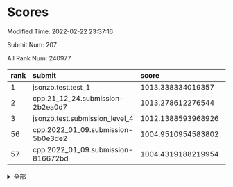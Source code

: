 # Scores

Modified Time: 2022-02-22 23:37:16

Submit Num: 207

All Rank Num: 240977

| rank |               submit               |       score        |       sigma        | pk_num |
| :--- | :--------------------------------- | :----------------- | :----------------- | :----- |
| 1    | jsonzb.test.test_1                 | 1013.338334019357  | 0.7931254045314967 | 4653   |
| 2    | cpp.21_12_24.submission-2b2ea0d7   | 1013.278612276544  | 0.787891944604946  | 4656   |
| 3    | jsonzb.test.submission_level_4     | 1012.1388593968926 | 0.7693759374243241 | 4657   |
| 56   | cpp.2022_01_09.submission-5b0e3de2 | 1004.9510954583802 | 0.7209061553073642 | 4656   |
| 57   | cpp.2022_01_09.submission-816672bd | 1004.4319188219954 | 0.7147996055349921 | 4657   |


<details>
<summary>全部</summary>

| rank |                 submit                 |       score        |       sigma        | pk_num |
| :--- | :------------------------------------- | :----------------- | :----------------- | :----- |
| 1    | jsonzb.test.test_1                     | 1013.338334019357  | 0.7931254045314967 | 4653   |
| 2    | cpp.21_12_24.submission-2b2ea0d7       | 1013.278612276544  | 0.787891944604946  | 4656   |
| 3    | jsonzb.test.submission_level_4         | 1012.1388593968926 | 0.7693759374243241 | 4657   |
| 4    | gobigger.level_3.submission_level_3_20 | 1011.7781267545314 | 0.7730702191083739 | 4656   |
| 5    | gobigger.level_3.submission_level_3_16 | 1011.466700515881  | 0.7797151249550143 | 4655   |
| 6    | gobigger.level_3.submission_level_3_34 | 1011.4169562127289 | 0.7747336110022217 | 4657   |
| 7    | gobigger.level_3.submission_level_3_45 | 1011.4025573260261 | 0.7825206025031501 | 4652   |
| 8    | gobigger.level_3.submission_level_3_35 | 1011.3260302692944 | 0.7582418030655352 | 4661   |
| 9    | gobigger.level_3.submission_level_3_48 | 1011.2014399833103 | 0.7638731121971707 | 4654   |
| 10   | gobigger.level_3.submission_level_3_3  | 1011.171434464793  | 0.7718081172767942 | 4658   |
| 11   | gobigger.level_3.submission_level_3_32 | 1011.0911357858423 | 0.7598087320231824 | 4659   |
| 12   | gobigger.level_3.submission_level_3_24 | 1010.9953120592712 | 0.7690949369623532 | 4664   |
| 13   | gobigger.level_3.submission_level_3_6  | 1010.9416002903095 | 0.7593721773413813 | 4655   |
| 14   | gobigger.level_3.submission_level_3_11 | 1010.6061623171886 | 0.7498850574920152 | 4658   |
| 15   | gobigger.level_3.submission_level_3_7  | 1010.5538215820313 | 0.7679070389924203 | 4660   |
| 16   | gobigger.level_3.submission_level_3_47 | 1010.5518203440379 | 0.7737007970121977 | 4658   |
| 17   | gobigger.level_3.submission_level_3_37 | 1010.4493870112924 | 0.7714919606009648 | 4653   |
| 18   | gobigger.level_3.submission_level_3_14 | 1010.2924034935727 | 0.751730152959504  | 4655   |
| 19   | gobigger.level_3.submission_level_3_26 | 1010.2543956461858 | 0.7639991882560568 | 4655   |
| 20   | gobigger.level_3.submission_level_3_17 | 1010.0513264967364 | 0.7831317375656645 | 4651   |
| 21   | gobigger.level_3.submission_level_3_41 | 1010.0080268768502 | 0.7532959358216043 | 4658   |
| 22   | gobigger.level_3.submission_level_3_30 | 1009.9980425325574 | 0.7702235536075344 | 4654   |
| 23   | gobigger.level_3.submission_level_3_1  | 1009.9273200754868 | 0.7663922908651964 | 4650   |
| 24   | gobigger.level_3.submission_level_3_44 | 1009.908576592458  | 0.7681404707045763 | 4656   |
| 25   | gobigger.level_3.submission_level_3_49 | 1009.7747468435947 | 0.7561407930113508 | 4656   |
| 26   | gobigger.level_3.submission_level_3_42 | 1009.756377510488  | 0.757467369019891  | 4661   |
| 27   | gobigger.level_3.submission_level_3_25 | 1009.7465824277359 | 0.7498527182344169 | 4656   |
| 28   | gobigger.level_3.submission_level_3_33 | 1009.7095261401125 | 0.7344383121767987 | 4661   |
| 29   | gobigger.level_3.submission_level_3_18 | 1009.6934475364952 | 0.749623530264567  | 4657   |
| 30   | gobigger.level_3.submission_level_3_27 | 1009.6434000541138 | 0.7469284729432728 | 4656   |
| 31   | gobigger.level_3.submission_level_3_8  | 1009.6111448484951 | 0.7806132895367558 | 4658   |
| 32   | gobigger.level_3.submission_level_3_40 | 1009.5791852517119 | 0.751766384310877  | 4660   |
| 33   | gobigger.level_3.submission_level_3_23 | 1009.5598524002016 | 0.7719265164422988 | 4650   |
| 34   | gobigger.level_3.submission_level_3_36 | 1009.5288609213343 | 0.7630557263041888 | 4661   |
| 35   | gobigger.level_3.submission_level_3_46 | 1009.4290552562563 | 0.7462578038066617 | 4660   |
| 36   | gobigger.level_3.submission_level_3_22 | 1009.3742698408194 | 0.742188999072629  | 4658   |
| 37   | gobigger.level_3.submission_level_3_5  | 1009.3407080636451 | 0.7290341456730708 | 4657   |
| 38   | gobigger.level_3.submission_level_3_29 | 1009.3405615800501 | 0.7645712569415529 | 4660   |
| 39   | gobigger.level_3.submission_level_3_10 | 1009.2956356357154 | 0.7405840183638557 | 4658   |
| 40   | gobigger.level_3.submission_level_3_9  | 1009.2414755946388 | 0.7461655097593588 | 4657   |
| 41   | gobigger.level_3.submission_level_3_39 | 1009.2304391348397 | 0.7424561011384718 | 4656   |
| 42   | gobigger.level_3.submission_level_3_21 | 1009.1910820934661 | 0.753209464430405  | 4657   |
| 43   | gobigger.level_3.submission_level_3_31 | 1009.1782623196527 | 0.7495882441358074 | 4659   |
| 44   | gobigger.level_3.submission_level_3_4  | 1009.1567504433398 | 0.7506765689397047 | 4663   |
| 45   | gobigger.level_3.submission_level_3_28 | 1009.0906804518883 | 0.7769545794795039 | 4654   |
| 46   | gobigger.level_3.submission_level_3_19 | 1009.0343922439938 | 0.7540563731821256 | 4656   |
| 47   | gobigger.level_3.submission_level_3_38 | 1008.9247058810636 | 0.7609267541287711 | 4658   |
| 48   | gobigger.level_3.submission_level_3_43 | 1008.916461490482  | 0.7665096625381747 | 4652   |
| 49   | gobigger.level_3.submission_level_3_13 | 1008.8264198246814 | 0.7441059658368487 | 4655   |
| 50   | gobigger.level_3.submission_level_3_15 | 1008.7609716485277 | 0.7487715662476039 | 4657   |
| 51   | gobigger.level_3.submission_level_3_2  | 1008.6470837713476 | 0.7376637103290458 | 4654   |
| 52   | gobigger.level_3.submission_level_3_0  | 1008.3885349942901 | 0.7420884953842544 | 4657   |
| 53   | gobigger.level_3.submission_level_3_12 | 1008.2670966277495 | 0.7599134819579373 | 4658   |
| 54   | gobigger.level_1.submission_level_1_27 | 1005.9490940903878 | 0.7283970299410681 | 4657   |
| 55   | gobigger.level_1.submission_level_1_17 | 1005.0461799221397 | 0.7284668488554816 | 4658   |
| 56   | cpp.2022_01_09.submission-5b0e3de2     | 1004.9510954583802 | 0.7209061553073642 | 4656   |
| 57   | cpp.2022_01_09.submission-816672bd     | 1004.4319188219954 | 0.7147996055349921 | 4657   |
| 58   | gobigger.level_1.submission_level_1_32 | 1004.4025736888618 | 0.7223409416186372 | 4654   |
| 59   | gobigger.level_1.submission_level_1_28 | 1004.3531572366273 | 0.7126034771765181 | 4660   |
| 60   | gobigger.level_1.submission_level_1_23 | 1004.3017349118378 | 0.725037948669281  | 4652   |
| 61   | gobigger.level_1.submission_level_1_48 | 1004.1494271880832 | 0.7212323108531186 | 4657   |
| 62   | gobigger.level_1.submission_level_1_0  | 1004.0074500139411 | 0.7107899997325781 | 4663   |
| 63   | gobigger.level_1.submission_level_1_2  | 1003.9042155122387 | 0.7079406963915389 | 4656   |
| 64   | gobigger.level_1.submission_level_1_5  | 1003.8797354476791 | 0.717408544267396  | 4657   |
| 65   | gobigger.level_1.submission_level_1_31 | 1003.8709698828859 | 0.7227990744160017 | 4653   |
| 66   | gobigger.level_1.submission_level_1_24 | 1003.8110731073699 | 0.7259341948893093 | 4656   |
| 67   | gobigger.level_1.submission_level_1_30 | 1003.8088941532636 | 0.7182126757008855 | 4654   |
| 68   | gobigger.level_1.submission_level_1_41 | 1003.7339024652118 | 0.7027506538007766 | 4656   |
| 69   | gobigger.level_1.submission_level_1_14 | 1003.7319756445106 | 0.722819033898194  | 4656   |
| 70   | gobigger.level_1.submission_level_1_20 | 1003.7274934094681 | 0.7147619558891467 | 4660   |
| 71   | gobigger.level_1.submission_level_1_13 | 1003.6838591159074 | 0.7039978491437611 | 4659   |
| 72   | gobigger.level_1.submission_level_1_15 | 1003.618945921914  | 0.7097078859093572 | 4654   |
| 73   | gobigger.level_1.submission_level_1_43 | 1003.6075754852795 | 0.7085099919129032 | 4657   |
| 74   | gobigger.level_1.submission_level_1_19 | 1003.6060416825499 | 0.7063905006525352 | 4654   |
| 75   | gobigger.level_1.submission_level_1_16 | 1003.5792204896447 | 0.7274758651442971 | 4652   |
| 76   | gobigger.level_1.submission_level_1_25 | 1003.5652957164339 | 0.7092602631937104 | 4657   |
| 77   | gobigger.level_1.submission_level_1_33 | 1003.4873754809678 | 0.701619139894968  | 4657   |
| 78   | gobigger.level_1.submission_level_1_46 | 1003.4323234526863 | 0.7246318455792641 | 4657   |
| 79   | gobigger.level_1.submission_level_1_36 | 1003.2736649275068 | 0.7192143749523217 | 4650   |
| 80   | gobigger.level_1.submission_level_1_49 | 1003.268690447101  | 0.7252929633971719 | 4658   |
| 81   | gobigger.level_1.submission_level_1_12 | 1003.2592060419151 | 0.7135440310355157 | 4657   |
| 82   | gobigger.level_1.submission_level_1_18 | 1003.2248621758484 | 0.7220302986366933 | 4662   |
| 83   | gobigger.level_1.submission_level_1_4  | 1003.2205375177116 | 0.7106430834875391 | 4651   |
| 84   | gobigger.level_1.submission_level_1_7  | 1003.194186843104  | 0.7128978300843637 | 4654   |
| 85   | gobigger.level_1.submission_level_1_34 | 1003.1816006146973 | 0.7078721157706924 | 4656   |
| 86   | gobigger.level_1.submission_level_1_3  | 1003.1750517539741 | 0.7229448662126491 | 4653   |
| 87   | gobigger.level_1.submission_level_1_6  | 1003.1699738142912 | 0.7223697294292329 | 4659   |
| 88   | gobigger.level_1.submission_level_1_35 | 1002.9568830168029 | 0.7153459052974658 | 4652   |
| 89   | gobigger.level_1.submission_level_1_26 | 1002.8693701862635 | 0.7101988646710384 | 4661   |
| 90   | gobigger.level_1.submission_level_1_11 | 1002.8489010226507 | 0.7065212327413902 | 4654   |
| 91   | gobigger.level_1.submission_level_1_1  | 1002.7932549468968 | 0.7219237137490173 | 4658   |
| 92   | gobigger.level_1.submission_level_1_22 | 1002.7230912383133 | 0.7091332274905802 | 4653   |
| 93   | gobigger.level_1.submission_level_1_44 | 1002.7140488659395 | 0.707344514149171  | 4659   |
| 94   | gobigger.level_1.submission_level_1_37 | 1002.6549732832844 | 0.7189706943085632 | 4654   |
| 95   | gobigger.level_1.submission_level_1_21 | 1002.5349479908105 | 0.7145737085254105 | 4653   |
| 96   | gobigger.level_1.submission_level_1_8  | 1002.4710509868569 | 0.7126137827342482 | 4655   |
| 97   | gobigger.level_1.submission_level_1_38 | 1002.3657502799452 | 0.7151313822132853 | 4655   |
| 98   | gobigger.level_1.submission_level_1_40 | 1002.3422421971937 | 0.725404543082312  | 4659   |
| 99   | gobigger.level_1.submission_level_1_9  | 1002.2917827397914 | 0.7197643889561867 | 4651   |
| 100  | gobigger.level_1.submission_level_1_10 | 1002.24873625943   | 0.712189676074098  | 4660   |
| 101  | gobigger.level_1.submission_level_1_29 | 1002.0377915479294 | 0.7145634580772211 | 4658   |
| 102  | gobigger.level_1.submission_level_1_42 | 1001.9878047626995 | 0.7105617949166326 | 4660   |
| 103  | gobigger.level_1.submission_level_1_47 | 1001.8270052140255 | 0.7173904694159543 | 4655   |
| 104  | gobigger.level_1.submission_level_1_39 | 1001.7795589436012 | 0.711338464249446  | 4657   |
| 105  | gobigger.level_1.submission_level_1_45 | 1000.7764861127669 | 0.7194754462719098 | 4653   |
| 106  | gobigger.random.submission_random_18   | 998.1131740997205  | 0.7051177959993998 | 4661   |
| 107  | gobigger.random.submission_random_30   | 997.4127804626412  | 0.708279578029971  | 4659   |
| 108  | gobigger.random.submission_random_11   | 997.1684935687696  | 0.7011191824654868 | 4653   |
| 109  | gobigger.random.submission_random_9    | 997.1164531892688  | 0.7030420959761708 | 4657   |
| 110  | gobigger.random.submission_random_38   | 997.0681799575368  | 0.700691273740213  | 4653   |
| 111  | gobigger.random.submission_random_42   | 997.048702652143   | 0.7148607051949964 | 4658   |
| 112  | gobigger.random.submission_random_5    | 996.8654794438886  | 0.7148607042573202 | 4658   |
| 113  | gobigger.random.submission_random_40   | 996.8235039629232  | 0.7052982417513255 | 4655   |
| 114  | gobigger.random.submission_random_3    | 996.773936727377   | 0.7068187324974662 | 4652   |
| 115  | gobigger.random.submission_random_17   | 996.7468985350414  | 0.7125728165019256 | 4652   |
| 116  | gobigger.random.submission_random_2    | 996.6910972774953  | 0.7084994547784028 | 4651   |
| 117  | gobigger.random.submission_random_46   | 996.4594258207272  | 0.6945010450434304 | 4650   |
| 118  | gobigger.random.submission_random_23   | 996.2787732999752  | 0.7090618590016616 | 4660   |
| 119  | gobigger.random.submission_random_41   | 996.2713401021146  | 0.7102139827974376 | 4659   |
| 120  | gobigger.random.submission_random_22   | 996.2318488201727  | 0.6990292411511692 | 4656   |
| 121  | gobigger.random.submission_random_19   | 996.1892540876523  | 0.7085229641608463 | 4653   |
| 122  | gobigger.random.submission_random_32   | 996.1590273172703  | 0.70177125339774   | 4659   |
| 123  | gobigger.random.submission_random_39   | 996.1057581063085  | 0.7061156820548095 | 4658   |
| 124  | gobigger.random.submission_random_8    | 996.0748597052062  | 0.7227045469861856 | 4656   |
| 125  | gobigger.random.submission_random_27   | 996.0644482119619  | 0.7287805762732901 | 4660   |
| 126  | gobigger.random.submission_random_10   | 996.0638150619905  | 0.7078480124862354 | 4656   |
| 127  | gobigger.random.submission_random_35   | 996.0381861193321  | 0.7071761540859727 | 4657   |
| 128  | gobigger.random.submission_random_1    | 996.0310105082416  | 0.7136718722100296 | 4657   |
| 129  | gobigger.random.submission_random_43   | 995.9816356931432  | 0.6986347521930579 | 4654   |
| 130  | gobigger.random.submission_random_33   | 995.9486482036633  | 0.7039580797319912 | 4654   |
| 131  | gobigger.random.submission_random_6    | 995.9481205607202  | 0.7136785506095575 | 4655   |
| 132  | gobigger.random.submission_random_29   | 995.9360668323123  | 0.6972351360660729 | 4657   |
| 133  | gobigger.random.submission_random_31   | 995.8500552264846  | 0.7179967621813462 | 4656   |
| 134  | gobigger.random.submission_random_45   | 995.8185558360424  | 0.7013810656574869 | 4653   |
| 135  | gobigger.random.submission_random_44   | 995.7120656149234  | 0.7097143324857953 | 4655   |
| 136  | gobigger.random.submission_random_37   | 995.7091358199418  | 0.7107771040582811 | 4656   |
| 137  | gobigger.random.submission_random_36   | 995.7046357630924  | 0.7196091663747223 | 4653   |
| 138  | gobigger.random.submission_random_7    | 995.6835881805125  | 0.7107741185889574 | 4655   |
| 139  | gobigger.random.submission_random_21   | 995.6690821088126  | 0.7229548137416941 | 4655   |
| 140  | gobigger.random.submission_random_48   | 995.639269496517   | 0.7005943736285647 | 4664   |
| 141  | gobigger.random.submission_random_24   | 995.6212039421226  | 0.7258659685076272 | 4657   |
| 142  | gobigger.random.submission_random_12   | 995.5457759544591  | 0.721632735818472  | 4660   |
| 143  | gobigger.random.submission_random_4    | 995.4577875867424  | 0.6988975784992663 | 4653   |
| 144  | gobigger.random.submission_random_0    | 995.4426496037012  | 0.7224140324608626 | 4657   |
| 145  | gobigger.random.submission_random_20   | 995.3993528105993  | 0.7316637338453069 | 4652   |
| 146  | gobigger.random.submission_random_14   | 995.330456178379   | 0.7115652353093249 | 4661   |
| 147  | gobigger.random.submission_random_26   | 995.2894063466914  | 0.7216238464922274 | 4655   |
| 148  | gobigger.random.submission_random_49   | 995.2872112794281  | 0.7129693501562585 | 4657   |
| 149  | gobigger.random.submission_random_47   | 995.218605139276   | 0.7248052504228177 | 4656   |
| 150  | gobigger.random.submission_random_34   | 995.1580980394095  | 0.7143570595599462 | 4655   |
| 151  | gobigger.random.submission_random_16   | 995.0338078421282  | 0.7065559577230905 | 4660   |
| 152  | gobigger.random.submission_random_15   | 994.8636591598503  | 0.709646099200414  | 4658   |
| 153  | gobigger.random.submission_random_13   | 994.6057269056723  | 0.7070390042130213 | 4658   |
| 154  | gobigger.random.submission_random_28   | 994.4417442692846  | 0.721444979145596  | 4657   |
| 155  | gobigger.random.submission_random_25   | 994.3881683600508  | 0.7032837934443165 | 4654   |
| 156  | gobigger.level_2.submission_level_2_22 | 994.0069873861063  | 0.7406408356486303 | 4654   |
| 157  | gobigger.level_2.submission_level_2_1  | 993.8262918391437  | 0.7276231225591923 | 4656   |
| 158  | gobigger.level_2.submission_level_2_36 | 993.7589471278657  | 0.7278940203580051 | 4660   |
| 159  | gobigger.level_2.submission_level_2_4  | 993.6847962657562  | 0.7248740832997164 | 4657   |
| 160  | gobigger.level_2.submission_level_2_11 | 993.5976548941501  | 0.7333528252314122 | 4658   |
| 161  | gobigger.level_2.submission_level_2_21 | 993.5934585939397  | 0.7255715183880572 | 4660   |
| 162  | gobigger.level_2.submission_level_2_33 | 993.516397120113   | 0.7310378939630015 | 4657   |
| 163  | gobigger.level_2.submission_level_2_23 | 993.1666040669021  | 0.7292785310379281 | 4652   |
| 164  | gobigger.level_2.submission_level_2_10 | 993.000248029217   | 0.7547387564903656 | 4658   |
| 165  | gobigger.level_2.submission_level_2_46 | 992.8519352873678  | 0.7469437551409824 | 4659   |
| 166  | gobigger.level_2.submission_level_2_0  | 992.8358170316118  | 0.7373161652644373 | 4657   |
| 167  | gobigger.level_2.submission_level_2_5  | 992.7693848261064  | 0.7358625109303889 | 4662   |
| 168  | gobigger.level_2.submission_level_2_34 | 992.7457463626804  | 0.7376369872072175 | 4654   |
| 169  | gobigger.level_2.submission_level_2_24 | 992.7184269935223  | 0.740993214040674  | 4657   |
| 170  | gobigger.level_2.submission_level_2_16 | 992.6284134275469  | 0.7357997418578092 | 4657   |
| 171  | gobigger.level_2.submission_level_2_25 | 992.6248495433907  | 0.726210020650489  | 4661   |
| 172  | gobigger.level_2.submission_level_2_17 | 992.5096660333635  | 0.7640753448389968 | 4650   |
| 173  | gobigger.level_2.submission_level_2_6  | 992.3899474210206  | 0.7420766226561915 | 4659   |
| 174  | gobigger.level_2.submission_level_2_15 | 992.3647487495481  | 0.7499265203334017 | 4659   |
| 175  | gobigger.level_2.submission_level_2_43 | 992.2936754154316  | 0.7419132581432405 | 4656   |
| 176  | gobigger.level_2.submission_level_2_39 | 992.2828342908579  | 0.7352806621646766 | 4654   |
| 177  | gobigger.level_2.submission_level_2_3  | 992.2141165094539  | 0.7385682881199686 | 4657   |
| 178  | gobigger.level_2.submission_level_2_30 | 992.1917429888188  | 0.7347596293993436 | 4658   |
| 179  | gobigger.level_2.submission_level_2_7  | 992.181138699586   | 0.7467845718365407 | 4657   |
| 180  | gobigger.level_2.submission_level_2_14 | 992.1772932352612  | 0.7446308836713762 | 4657   |
| 181  | gobigger.level_2.submission_level_2_49 | 992.117375200355   | 0.7375347444997356 | 4657   |
| 182  | gobigger.level_2.submission_level_2_42 | 992.0617956796848  | 0.7556933767363069 | 4658   |
| 183  | gobigger.level_2.submission_level_2_48 | 991.9256650449315  | 0.7395060969493297 | 4660   |
| 184  | gobigger.level_2.submission_level_2_32 | 991.9249266290842  | 0.7441635014739189 | 4657   |
| 185  | gobigger.level_2.submission_level_2_29 | 991.8825365833054  | 0.7445067539909056 | 4656   |
| 186  | gobigger.level_2.submission_level_2_8  | 991.790856199139   | 0.7524643208758842 | 4657   |
| 187  | gobigger.level_2.submission_level_2_9  | 991.7668406204089  | 0.7431258859484267 | 4656   |
| 188  | gobigger.level_2.submission_level_2_20 | 991.7210476270121  | 0.7708184174510395 | 4662   |
| 189  | gobigger.level_2.submission_level_2_31 | 991.7170646134238  | 0.7539236924410888 | 4662   |
| 190  | gobigger.level_2.submission_level_2_13 | 991.7013141732327  | 0.7650614177844617 | 4659   |
| 191  | gobigger.level_2.submission_level_2_35 | 991.6737450518164  | 0.7592551971684456 | 4657   |
| 192  | gobigger.level_2.submission_level_2_2  | 991.6659350613282  | 0.7297107766668844 | 4655   |
| 193  | gobigger.level_2.submission_level_2_41 | 991.6594152524625  | 0.7434679941463535 | 4656   |
| 194  | gobigger.level_2.submission_level_2_37 | 991.5819608426802  | 0.7364235711614551 | 4658   |
| 195  | gobigger.level_2.submission_level_2_45 | 991.5631561942582  | 0.7608225809652747 | 4659   |
| 196  | gobigger.level_2.submission_level_2_47 | 991.4387016757994  | 0.7536497774739226 | 4661   |
| 197  | gobigger.level_2.submission_level_2_27 | 991.4301236328309  | 0.7660888177709595 | 4659   |
| 198  | gobigger.level_2.submission_level_2_18 | 991.3944958418775  | 0.7437058358845151 | 4654   |
| 199  | gobigger.level_2.submission_level_2_12 | 991.3291403025092  | 0.7508488133739385 | 4660   |
| 200  | gobigger.level_2.submission_level_2_26 | 991.3015532482614  | 0.7712324425670175 | 4651   |
| 201  | gobigger.level_2.submission_level_2_38 | 991.2177747753121  | 0.7538079405818249 | 4658   |
| 202  | gobigger.level_2.submission_level_2_19 | 991.0935097587571  | 0.7541004725301447 | 4657   |
| 203  | gobigger.level_2.submission_level_2_44 | 990.7786493609374  | 0.7434852694964484 | 4651   |
| 204  | gobigger.level_2.submission_level_2_28 | 990.7036544031015  | 0.7607612136741428 | 4657   |
| 205  | gobigger.level_2.submission_level_2_40 | 990.5783507096542  | 0.7748700495209857 | 4659   |
| 206  | gobigger.none.submission_none_0        | 978.6169924413155  | 1.2518313839191841 | 4659   |
| 207  | gobigger.none.submission_none_1        | 976.1367117081816  | 1.4363127179887871 | 4660   |

</details>